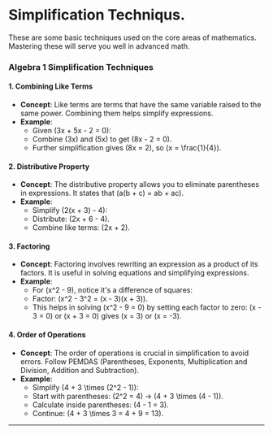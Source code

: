 # Simplification Techniqus. 

These are some basic techniques used on the core areas of mathematics.  Mastering these will serve you well in advanced math.

### Algebra 1 Simplification Techniques

#### 1. **Combining Like Terms**

- **Concept**: Like terms are terms that have the same variable raised to the same power. Combining them helps simplify expressions.
- **Example**: 
    - Given \(3x + 5x - 2 = 0\):
    - Combine \(3x\) and \(5x\) to get \(8x - 2 = 0\).
    - Further simplification gives \(8x = 2\), so \(x = \frac{1}{4}\).

#### 2. **Distributive Property**

- **Concept**: The distributive property allows you to eliminate parentheses in expressions. It states that \(a(b + c) = ab + ac\).
- **Example**: 
    - Simplify \(2(x + 3) - 4\):
    - Distribute: \(2x + 6 - 4\).
    - Combine like terms: \(2x + 2\).

#### 3. **Factoring**

- **Concept**: Factoring involves rewriting an expression as a product of its factors. It is useful in solving equations and simplifying expressions.
- **Example**: 
    - For \(x^2 - 9\), notice it's a difference of squares:
    - Factor: \(x^2 - 3^2 = (x - 3)(x + 3)\).
    - This helps in solving \(x^2 - 9 = 0\) by setting each factor to zero: \(x - 3 = 0\) or \(x + 3 = 0\) gives \(x = 3\) or \(x = -3\).

#### 4. **Order of Operations**

- **Concept**: The order of operations is crucial in simplification to avoid errors. Follow PEMDAS (Parentheses, Exponents, Multiplication and Division, Addition and Subtraction).
- **Example**: 
    - Simplify \(4 + 3 \times (2^2 - 1)\):
    - Start with parentheses: \(2^2 = 4\) → \(4 + 3 \times (4 - 1)\).
    - Calculate inside parentheses: \(4 - 1 = 3\).
    - Continue: \(4 + 3 \times 3 = 4 + 9 = 13\).

---
